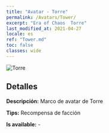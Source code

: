 ```yaml
---
title: "Avatar - Torre"
permalink: /Avatars/Tower/
excerpt: "Era of Chaos  Torre"
last_modified_at: 2021-04-27
locale: es
ref: "Tower.md"
toc: false
classes: wide
---
```

 ![Torre](/images/a/avatarFrame_5.png)

## Detalles

 **Descripción:** Marco de avatar de Torre 

 **Tips:** Recompensa de facción 

 **Is available:**  - 


